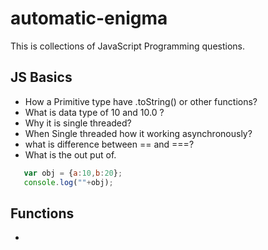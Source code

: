 # automatic-enigma
This is collections of JavaScript Programming questions.

## JS Basics 
* How a Primitive type have .toString() or other functions?
* What is data type of 10 and 10.0 ?
* Why it is single threaded?
* When Single threaded how it working asynchronously?
* what is difference between == and ===?
* What is the out put of.
```javascript
   var obj = {a:10,b:20};
   console.log(""+obj);    
```

 ## Functions 
 * 